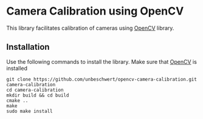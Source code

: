 # Camera Calibration using OpenCV

This library facilitates calibration of cameras using [OpenCV](https://opencv.org/) library.

## Installation
Use the following commands to install the library. Make sure that [OpenCV](https://opencv.org/) is installed
```
git clone https://github.com/unbeschwert/opencv-camera-calibration.git camera-calibration
cd camera-calibration
mkdir build && cd build
cmake ..
make
sudo make install
```
